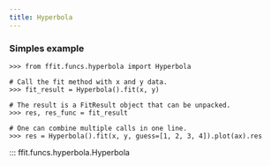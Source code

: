 ```yaml
---
title: Hyperbola
---
```


### Simples example

```
>>> from ffit.funcs.hyperbola import Hyperbola

# Call the fit method with x and y data.
>>> fit_result = Hyperbola().fit(x, y)

# The result is a FitResult object that can be unpacked.
>>> res, res_func = fit_result

# One can combine multiple calls in one line.
>>> res = Hyperbola().fit(x, y, guess=[1, 2, 3, 4]).plot(ax).res
```

<!-- prettier-ignore -->
::: ffit.funcs.hyperbola.Hyperbola

